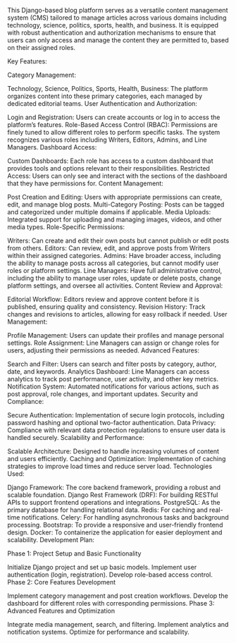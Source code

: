 This Django-based blog platform serves as a versatile content management system (CMS) tailored to manage articles across various domains including technology, science, politics, sports, health, and business. It is equipped with robust authentication and authorization mechanisms to ensure that users can only access and manage the content they are permitted to, based on their assigned roles.

Key Features:

Category Management:

Technology, Science, Politics, Sports, Health, Business: The platform organizes content into these primary categories, each managed by dedicated editorial teams.
User Authentication and Authorization:

Login and Registration: Users can create accounts or log in to access the platform’s features.
Role-Based Access Control (RBAC): Permissions are finely tuned to allow different roles to perform specific tasks. The system recognizes various roles including Writers, Editors, Admins, and Line Managers.
Dashboard Access:

Custom Dashboards: Each role has access to a custom dashboard that provides tools and options relevant to their responsibilities.
Restricted Access: Users can only see and interact with the sections of the dashboard that they have permissions for.
Content Management:

Post Creation and Editing: Users with appropriate permissions can create, edit, and manage blog posts.
Multi-Category Posting: Posts can be tagged and categorized under multiple domains if applicable.
Media Uploads: Integrated support for uploading and managing images, videos, and other media types.
Role-Specific Permissions:

Writers: Can create and edit their own posts but cannot publish or edit posts from others.
Editors: Can review, edit, and approve posts from Writers within their assigned categories.
Admins: Have broader access, including the ability to manage posts across all categories, but cannot modify user roles or platform settings.
Line Managers: Have full administrative control, including the ability to manage user roles, update or delete posts, change platform settings, and oversee all activities.
Content Review and Approval:

Editorial Workflow: Editors review and approve content before it is published, ensuring quality and consistency.
Revision History: Track changes and revisions to articles, allowing for easy rollback if needed.
User Management:

Profile Management: Users can update their profiles and manage personal settings.
Role Assignment: Line Managers can assign or change roles for users, adjusting their permissions as needed.
Advanced Features:

Search and Filter: Users can search and filter posts by category, author, date, and keywords.
Analytics Dashboard: Line Managers can access analytics to track post performance, user activity, and other key metrics.
Notification System: Automated notifications for various actions, such as post approval, role changes, and important updates.
Security and Compliance:

Secure Authentication: Implementation of secure login protocols, including password hashing and optional two-factor authentication.
Data Privacy: Compliance with relevant data protection regulations to ensure user data is handled securely.
Scalability and Performance:

Scalable Architecture: Designed to handle increasing volumes of content and users efficiently.
Caching and Optimization: Implementation of caching strategies to improve load times and reduce server load.
Technologies Used:

Django Framework: The core backend framework, providing a robust and scalable foundation.
Django Rest Framework (DRF): For building RESTful APIs to support frontend operations and integrations.
PostgreSQL: As the primary database for handling relational data.
Redis: For caching and real-time notifications.
Celery: For handling asynchronous tasks and background processing.
Bootstrap: To provide a responsive and user-friendly frontend design.
Docker: To containerize the application for easier deployment and scalability.
Development Plan:

Phase 1: Project Setup and Basic Functionality

Initialize Django project and set up basic models.
Implement user authentication (login, registration).
Develop role-based access control.
Phase 2: Core Features Development

Implement category management and post creation workflows.
Develop the dashboard for different roles with corresponding permissions.
Phase 3: Advanced Features and Optimization

Integrate media management, search, and filtering.
Implement analytics and notification systems.
Optimize for performance and scalability.

